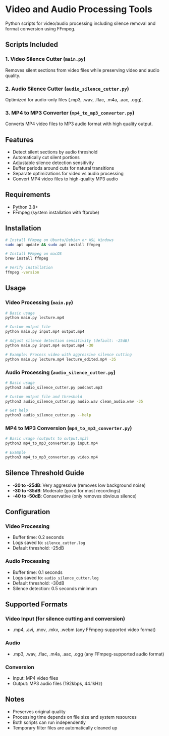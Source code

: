 # Video and Audio Processing Tools

Python scripts for video/audio processing including silence removal and format conversion using FFmpeg.

## Scripts Included

### 1. Video Silence Cutter (`main.py`)
Removes silent sections from video files while preserving video and audio quality.

### 2. Audio Silence Cutter (`audio_silence_cutter.py`)
Optimized for audio-only files (.mp3, .wav, .flac, .m4a, .aac, .ogg).

### 3. MP4 to MP3 Converter (`mp4_to_mp3_converter.py`)
Converts MP4 video files to MP3 audio format with high quality output.

## Features
- Detect silent sections by audio threshold
- Automatically cut silent portions
- Adjustable silence detection sensitivity
- Buffer periods around cuts for natural transitions
- Separate optimizations for video vs audio processing
- Convert MP4 video files to high-quality MP3 audio

## Requirements
- Python 3.8+
- FFmpeg (system installation with ffprobe)

## Installation
```bash
# Install FFmpeg on Ubuntu/Debian or WSL Windows 
sudo apt update && sudo apt install ffmpeg

# Install FFmpeg on macOS
brew install ffmpeg

# Verify installation
ffmpeg -version
```

## Usage

### Video Processing (`main.py`)
```bash
# Basic usage
python main.py lecture.mp4

# Custom output file
python main.py input.mp4 output.mp4

# Adjust silence detection sensitivity (default: -25dB)
python main.py input.mp4 output.mp4 -30

# Example: Process video with aggressive silence cutting
python main.py lecture.mp4 lecture_edited.mp4 -35
```

### Audio Processing (`audio_silence_cutter.py`)
```bash
# Basic usage
python3 audio_silence_cutter.py podcast.mp3

# Custom output file and threshold
python3 audio_silence_cutter.py audio.wav clean_audio.wav -35

# Get help
python3 audio_silence_cutter.py --help
```

### MP4 to MP3 Conversion (`mp4_to_mp3_converter.py`)
```bash
# Basic usage (outputs to output.mp3)
python3 mp4_to_mp3_converter.py input.mp4

# Example
python3 mp4_to_mp3_converter.py video.mp4
```

## Silence Threshold Guide
- **-20 to -25dB**: Very aggressive (removes low background noise)
- **-30 to -35dB**: Moderate (good for most recordings)
- **-40 to -50dB**: Conservative (only removes obvious silence)

## Configuration

### Video Processing
- Buffer time: 0.2 seconds
- Logs saved to: `silence_cutter.log`
- Default threshold: -25dB

### Audio Processing  
- Buffer time: 0.1 seconds
- Logs saved to: `audio_silence_cutter.log`
- Default threshold: -30dB
- Silence detection: 0.5 seconds minimum

## Supported Formats

### Video Input (for silence cutting and conversion)
- .mp4, .avi, .mov, .mkv, .webm (any FFmpeg-supported video format)

### Audio
- .mp3, .wav, .flac, .m4a, .aac, .ogg (any FFmpeg-supported audio format)

### Conversion
- Input: MP4 video files
- Output: MP3 audio files (192kbps, 44.1kHz)

## Notes
- Preserves original quality
- Processing time depends on file size and system resources
- Both scripts can run independently
- Temporary filter files are automatically cleaned up